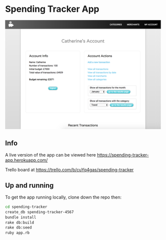 # Spending Tracker App

![Image of Spending Tracker App](public/images/home-page.png)

## Info
A live version of the app can be viewed here https://spending-tracker-app.herokuapp.com/

Trello board at https://trello.com/b/cuYq4gas/spending-tracker

## Up and running

To get the app running locally, clone down the repo then:

```bash
cd spending-tracker
create_db spending-tracker-4567
bundle install
rake db:build
rake db:seed
ruby app.rb
```
